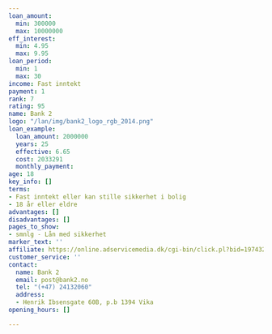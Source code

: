 ```yaml
---
loan_amount:
  min: 300000
  max: 10000000
eff_interest:
  min: 4.95
  max: 9.95
loan_period:
  min: 1
  max: 30
income: Fast inntekt
payment: 1
rank: 7
rating: 95
name: Bank 2
logo: "/lan/img/bank2_logo_rgb_2014.png"
loan_example:
  loan_amount: 2000000
  years: 25
  effective: 6.65
  cost: 2033291
  monthly_payment: 
age: 18
key_info: []
terms:
- Fast inntekt eller kan stille sikkerhet i bolig
- 18 år eller eldre
advantages: []
disadvantages: []
pages_to_show:
- smnlg - Lån med sikkerhet
marker_text: ''
affiliate: https://online.adservicemedia.dk/cgi-bin/click.pl?bid=1974325&media_id=89835
customer_service: ''
contact:
  name: Bank 2
  email: post@bank2.no
  tel: "(+47) 24132060"
  address:
  - Henrik Ibsensgate 60B, p.b 1394 Vika
opening_hours: []

---
```

